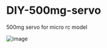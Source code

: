 # DIY-500mg-servo
500mg servo for micro rc model

![image](https://user-images.githubusercontent.com/89079859/152110818-6a085f0e-41cf-460b-99db-3cca11ab3b2c.png)

